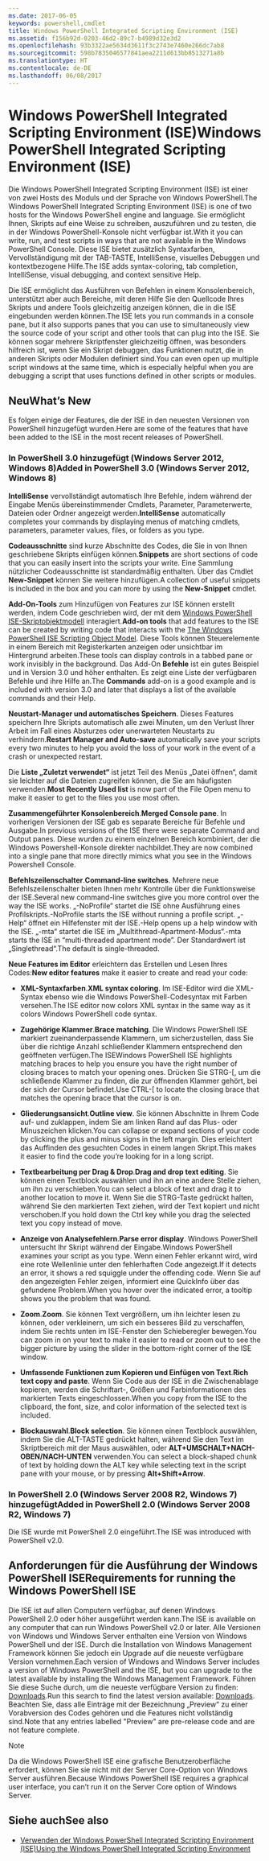 ```yaml
---
ms.date: 2017-06-05
keywords: powershell,cmdlet
title: Windows PowerShell Integrated Scripting Environment (ISE)
ms.assetid: f156b92d-0203-46d2-89c7-b4989d32e3d2
ms.openlocfilehash: 93b3322ae5634d3611f3c2743e7460e266dc7ab8
ms.sourcegitcommit: 598b7835046577841aea2211d613bb8513271a8b
ms.translationtype: HT
ms.contentlocale: de-DE
ms.lasthandoff: 06/08/2017
---
```

# <a name="windows-powershell-integrated-scripting-environment-ise"></a><span data-ttu-id="24db8-103">Windows PowerShell Integrated Scripting Environment (ISE)</span><span class="sxs-lookup"><span data-stu-id="24db8-103">Windows PowerShell Integrated Scripting Environment (ISE)</span></span>
<span data-ttu-id="24db8-104">Die Windows PowerShell Integrated Scripting Environment (ISE) ist einer von zwei Hosts des Moduls und der Sprache von Windows PowerShell.</span><span class="sxs-lookup"><span data-stu-id="24db8-104">The Windows PowerShell Integrated Scripting Environment (ISE) is one of two hosts for the Windows PowerShell engine and language.</span></span> <span data-ttu-id="24db8-105">Sie ermöglicht Ihnen, Skripts auf eine Weise zu schreiben, auszuführen und zu testen, die in der Windows PowerShell-Konsole nicht verfügbar ist.</span><span class="sxs-lookup"><span data-stu-id="24db8-105">With it you can write, run, and test scripts in ways that are not available in the Windows PowerShell Console.</span></span> <span data-ttu-id="24db8-106">Diese ISE bietet zusätzlich Syntaxfarben, Vervollständigung mit der TAB-TASTE, IntelliSense, visuelles Debuggen und kontextbezogene Hilfe.</span><span class="sxs-lookup"><span data-stu-id="24db8-106">The ISE adds syntax-coloring, tab completion, IntelliSense, visual debugging, and context sensitive Help.</span></span>

<span data-ttu-id="24db8-107">Die ISE ermöglicht das Ausführen von Befehlen in einem Konsolenbereich, unterstützt aber auch Bereiche, mit deren Hilfe Sie den Quellcode Ihres Skripts und andere Tools gleichzeitig anzeigen können, die in die ISE eingebunden werden können.</span><span class="sxs-lookup"><span data-stu-id="24db8-107">The ISE lets you run commands in a console pane, but it also supports panes that you can use to simultaneously view the source code of your script and other tools that can plug into the ISE.</span></span> <span data-ttu-id="24db8-108">Sie können sogar mehrere Skriptfenster gleichzeitig öffnen, was besonders hilfreich ist, wenn Sie ein Skript debuggen, das Funktionen nutzt, die in anderen Skripts oder Modulen definiert sind.</span><span class="sxs-lookup"><span data-stu-id="24db8-108">You can even open up multiple script windows at the same time, which is especially helpful when you are debugging a script that uses functions defined in other scripts or modules.</span></span>

## <a name="whats-new"></a><span data-ttu-id="24db8-109">Neu</span><span class="sxs-lookup"><span data-stu-id="24db8-109">What’s New</span></span>
<span data-ttu-id="24db8-110">Es folgen einige der Features, die der ISE in den neuesten Versionen von PowerShell hinzugefügt wurden.</span><span class="sxs-lookup"><span data-stu-id="24db8-110">Here are some of the features that have been added to the ISE in the most recent releases of PowerShell.</span></span>

### <a name="added-in-powershell-30-windows-server-2012-windows-8"></a><span data-ttu-id="24db8-111">In PowerShell 3.0 hinzugefügt (Windows Server 2012, Windows 8)</span><span class="sxs-lookup"><span data-stu-id="24db8-111">Added in PowerShell 3.0 (Windows Server 2012, Windows 8)</span></span>
<span data-ttu-id="24db8-112">**IntelliSense** vervollständigt automatisch Ihre Befehle, indem während der Eingabe Menüs übereinstimmender Cmdlets, Parameter, Parameterwerte, Dateien oder Ordner angezeigt werden.</span><span class="sxs-lookup"><span data-stu-id="24db8-112">**IntelliSense** automatically completes your commands by displaying menus of matching cmdlets, parameters, parameter values, files, or folders as you type.</span></span>

<span data-ttu-id="24db8-113">**Codeausschnitte** sind kurze Abschnitte des Codes, die Sie in von Ihnen geschriebene Skripts einfügen können.</span><span class="sxs-lookup"><span data-stu-id="24db8-113">**Snippets** are short sections of code that you can easily insert into the scripts your write.</span></span> <span data-ttu-id="24db8-114">Eine Sammlung nützlicher Codeausschnitte ist standardmäßig enthalten. Über das Cmdlet **New-Snippet** können Sie weitere hinzufügen.</span><span class="sxs-lookup"><span data-stu-id="24db8-114">A collection of useful snippets is included in the box and you can more by using the **New-Snippet** cmdlet.</span></span>

<span data-ttu-id="24db8-115">**Add-On-Tools** zum Hinzufügen von Features zur ISE können erstellt werden, indem Code geschrieben wird, der mit dem [Windows PowerShell ISE-Skriptobjektmodell](https://technet.microsoft.com/en-us/library/dd819478.aspx) interagiert.</span><span class="sxs-lookup"><span data-stu-id="24db8-115">**Add-on tools** that add features to the ISE can be created by writing code that interacts with the [The Windows PowerShell ISE Scripting Object Model](https://technet.microsoft.com/en-us/library/dd819478.aspx).</span></span> <span data-ttu-id="24db8-116">Diese Tools können Steuerelemente in einem Bereich mit Registerkarten anzeigen oder unsichtbar im Hintergrund arbeiten.</span><span class="sxs-lookup"><span data-stu-id="24db8-116">These tools can display controls in a tabbed pane or work invisibly in the background.</span></span> <span data-ttu-id="24db8-117">Das Add-On **Befehle** ist ein gutes Beispiel und in Version 3.0 und höher enthalten. Es zeigt eine Liste der verfügbaren Befehle und ihre Hilfe an.</span><span class="sxs-lookup"><span data-stu-id="24db8-117">The **Commands** add-on is a good example and is included with version 3.0 and later that displays a list of the available commands and their Help.</span></span>

<span data-ttu-id="24db8-118">**Neustart-Manager und automatisches Speichern**. Dieses Features speichern Ihre Skripts automatisch alle zwei Minuten, um den Verlust Ihrer Arbeit im Fall eines Absturzes oder unerwarteten Neustarts zu verhindern.</span><span class="sxs-lookup"><span data-stu-id="24db8-118">**Restart Manager and Auto-save** automatically save your scripts every two minutes to help you avoid the loss of your work in the event of a crash or unexpected restart.</span></span>

<span data-ttu-id="24db8-119">Die **Liste „Zuletzt verwendet“** ist jetzt Teil des Menüs „Datei öffnen“, damit sie leichter auf die Dateien zugreifen können, die Sie am häufigsten verwenden.</span><span class="sxs-lookup"><span data-stu-id="24db8-119">**Most Recently Used list** is now part of the File Open menu to make it easier to get to the files you use most often.</span></span>

<span data-ttu-id="24db8-120">**Zusammengeführter Konsolenbereich**.</span><span class="sxs-lookup"><span data-stu-id="24db8-120">**Merged Console pane**.</span></span> <span data-ttu-id="24db8-121">In vorherigen Versionen der ISE gab es separate Bereiche für Befehle und Ausgabe.</span><span class="sxs-lookup"><span data-stu-id="24db8-121">In previous versions of the ISE there were separate Command and Output panes.</span></span> <span data-ttu-id="24db8-122">Diese wurden zu einem einzelnen Bereich kombiniert, der die Windows Powershell-Konsole direkter nachbildet.</span><span class="sxs-lookup"><span data-stu-id="24db8-122">They are now combined into a single pane that more directly mimics what you see in the Windows Powershell Console.</span></span>

<span data-ttu-id="24db8-123">**Befehlszeilenschalter**.</span><span class="sxs-lookup"><span data-stu-id="24db8-123">**Command-line switches**.</span></span> <span data-ttu-id="24db8-124">Mehrere neue Befehlszeilenschalter bieten Ihnen mehr Kontrolle über die Funktionsweise der ISE.</span><span class="sxs-lookup"><span data-stu-id="24db8-124">Several new command-line switches give you more control over the way the ISE works.</span></span> <span data-ttu-id="24db8-125">„-NoProfile“ startet die ISE ohne Ausführung eines Profilskripts.</span><span class="sxs-lookup"><span data-stu-id="24db8-125">-NoProfile starts the ISE without running a profile script.</span></span> <span data-ttu-id="24db8-126">„-Help“ öffnet ein Hilfefenster mit der ISE.</span><span class="sxs-lookup"><span data-stu-id="24db8-126">-Help opens up a help window with the ISE.</span></span> <span data-ttu-id="24db8-127">„-mta“ startet die ISE im „Multithread-Apartment-Modus“.</span><span class="sxs-lookup"><span data-stu-id="24db8-127">-mta starts the ISE in “multi-threaded apartment mode”.</span></span> <span data-ttu-id="24db8-128">Der Standardwert ist „Singlethread“.</span><span class="sxs-lookup"><span data-stu-id="24db8-128">The default is single-threaded.</span></span>

<span data-ttu-id="24db8-129">**Neue Features im Editor** erleichtern das Erstellen und Lesen Ihres Codes:</span><span class="sxs-lookup"><span data-stu-id="24db8-129">**New editor features** make it easier to create and read your code:</span></span>

-   <span data-ttu-id="24db8-130">**XML-Syntaxfarben**.</span><span class="sxs-lookup"><span data-stu-id="24db8-130">**XML syntax coloring**.</span></span> <span data-ttu-id="24db8-131">Im ISE-Editor wird die XML-Syntax ebenso wie die Windows PowerShell-Codesyntax mit Farben versehen.</span><span class="sxs-lookup"><span data-stu-id="24db8-131">The ISE editor now colors XML syntax in the same way as it colors Windows PowerShell code syntax.</span></span>

-   <span data-ttu-id="24db8-132">**Zugehörige Klammer**.</span><span class="sxs-lookup"><span data-stu-id="24db8-132">**Brace matching**.</span></span> <span data-ttu-id="24db8-133">Die Windows PowerShell ISE markiert zueinanderpassende Klammern, um sicherzustellen, dass Sie über die richtige Anzahl schließender Klammern entsprechend den geöffneten verfügen.</span><span class="sxs-lookup"><span data-stu-id="24db8-133">The ISEWindows PowerShell ISE highlights matching braces to help you ensure you have the right number of closing braces to match your opening ones.</span></span> <span data-ttu-id="24db8-134">Drücken Sie STRG-\[, um die schließende Klammer zu finden, die zur öffnenden Klammer gehört, bei der sich der Cursor befindet.</span><span class="sxs-lookup"><span data-stu-id="24db8-134">Use CTRL-\[ to locate the closing brace that matches the opening brace that the cursor is on.</span></span>

-   <span data-ttu-id="24db8-135">**Gliederungsansicht**.</span><span class="sxs-lookup"><span data-stu-id="24db8-135">**Outline view**.</span></span> <span data-ttu-id="24db8-136">Sie können Abschnitte in Ihrem Code auf- und zuklappen, indem Sie am linken Rand auf das Plus- oder Minuszeichen klicken.</span><span class="sxs-lookup"><span data-stu-id="24db8-136">You can collapse or expand sections of your code by clicking the plus and minus signs in the left margin.</span></span> <span data-ttu-id="24db8-137">Dies erleichtert das Auffinden des gesuchten Codes in einem langen Skript.</span><span class="sxs-lookup"><span data-stu-id="24db8-137">This makes it easier to find the code you’re looking for in a long script.</span></span>

-   <span data-ttu-id="24db8-138">**Textbearbeitung per Drag & Drop**.</span><span class="sxs-lookup"><span data-stu-id="24db8-138">**Drag and drop text editing**.</span></span> <span data-ttu-id="24db8-139">Sie können einen Textblock auswählen und ihn an eine andere Stelle ziehen, um ihn zu verschieben.</span><span class="sxs-lookup"><span data-stu-id="24db8-139">You can select a block of text and drag it to another location to move it.</span></span> <span data-ttu-id="24db8-140">Wenn Sie die STRG-Taste gedrückt halten, während Sie den markierten Text ziehen, wird der Text kopiert und nicht verschoben.</span><span class="sxs-lookup"><span data-stu-id="24db8-140">If you hold down the Ctrl key while you drag the selected text you copy instead of move.</span></span>

-   <span data-ttu-id="24db8-141">**Anzeige von Analysefehlern**.</span><span class="sxs-lookup"><span data-stu-id="24db8-141">**Parse error display**.</span></span> <span data-ttu-id="24db8-142">Windows PowerShell untersucht Ihr Skript während der Eingabe.</span><span class="sxs-lookup"><span data-stu-id="24db8-142">Windows PowerShell examines your script as you type.</span></span> <span data-ttu-id="24db8-143">Wenn einen Fehler erkannt wird, wird eine rote Wellenlinie unter den fehlerhaften Code angezeigt.</span><span class="sxs-lookup"><span data-stu-id="24db8-143">If it detects an error, it shows a red squiggle under the offending code.</span></span> <span data-ttu-id="24db8-144">Wenn Sie auf den angezeigten Fehler zeigen, informiert eine QuickInfo über das gefundene Problem.</span><span class="sxs-lookup"><span data-stu-id="24db8-144">When you hover over the indicated error, a tooltip shows you the problem that was found.</span></span>

-   <span data-ttu-id="24db8-145">**Zoom**.</span><span class="sxs-lookup"><span data-stu-id="24db8-145">**Zoom**.</span></span> <span data-ttu-id="24db8-146">Sie können Text vergrößern, um ihn leichter lesen zu können, oder verkleinern, um sich ein besseres Bild zu verschaffen, indem Sie rechts unten im ISE-Fenster den Schieberegler bewegen.</span><span class="sxs-lookup"><span data-stu-id="24db8-146">You can zoom in on your text to make it easier to read or zoom out to see the bigger picture by using the slider in the bottom-right corner of the ISE window.</span></span>

-   <span data-ttu-id="24db8-147">**Umfassende Funktionen zum Kopieren und Einfügen von Text**.</span><span class="sxs-lookup"><span data-stu-id="24db8-147">**Rich text copy and paste**.</span></span> <span data-ttu-id="24db8-148">Wenn Sie Code aus der ISE in die Zwischenablage kopieren, werden die Schriftart-, Größen und Farbinformationen des markierten Texts eingeschlossen.</span><span class="sxs-lookup"><span data-stu-id="24db8-148">When you copy from the ISE to the clipboard, the font, size, and color information of the selected text is included.</span></span>

-   <span data-ttu-id="24db8-149">**Blockauswahl**.</span><span class="sxs-lookup"><span data-stu-id="24db8-149">**Block selection**.</span></span> <span data-ttu-id="24db8-150">Sie können einen Textblock auswählen, indem Sie die ALT-TASTE gedrückt halten, während Sie den Text im Skriptbereich mit der Maus auswählen, oder **ALT+UMSCHALT+NACH-OBEN/NACH-UNTEN** verwenden.</span><span class="sxs-lookup"><span data-stu-id="24db8-150">You can select a block-shaped chunk of text by holding down the ALT key while selecting text in the script pane with your mouse, or by pressing **Alt+Shift+Arrow**.</span></span>

### <a name="added-in-powershell-20-windows-server-2008-r2-windows-7"></a><span data-ttu-id="24db8-151">In PowerShell 2.0 (Windows Server 2008 R2, Windows 7) hinzugefügt</span><span class="sxs-lookup"><span data-stu-id="24db8-151">Added in PowerShell 2.0 (Windows Server 2008 R2, Windows 7)</span></span>
<span data-ttu-id="24db8-152">Die ISE wurde mit PowerShell 2.0 eingeführt.</span><span class="sxs-lookup"><span data-stu-id="24db8-152">The ISE was introduced with PowerShell v2.0.</span></span>

## <a name="requirements-for-running-the-windows-powershell-ise"></a><span data-ttu-id="24db8-153">Anforderungen für die Ausführung der Windows PowerShell ISE</span><span class="sxs-lookup"><span data-stu-id="24db8-153">Requirements for running the Windows PowerShell ISE</span></span>
<span data-ttu-id="24db8-154">Die ISE ist auf allen Computern verfügbar, auf denen Windows PowerShell 2.0 oder höher ausgeführt werden kann.</span><span class="sxs-lookup"><span data-stu-id="24db8-154">The ISE is available on any computer that can run Windows PowerShell v2.0 or later.</span></span> <span data-ttu-id="24db8-155">Alle Versionen von Windows und Windows Server enthalten eine Version von Windows PowerShell und der ISE. Durch die Installation von Windows Management Framework können Sie jedoch ein Upgrade auf die neueste verfügbare Version vornehmen.</span><span class="sxs-lookup"><span data-stu-id="24db8-155">Each version of Windows and Windows Server includes a version of Windows PowerShell and the ISE, but you can upgrade to the latest available by installing the Windows Management Framework.</span></span> <span data-ttu-id="24db8-156">Führen Sie diese Suche durch, um die neueste verfügbare Version zu finden: [Downloads](http://www.microsoft.com/en-us/search/DownloadResults.aspx?q=%22windows%20management%20framework%22%20PowerShell&sortby=Relevancy~Descending).</span><span class="sxs-lookup"><span data-stu-id="24db8-156">Run this search to find the latest version available: [Downloads](http://www.microsoft.com/en-us/search/DownloadResults.aspx?q=%22windows%20management%20framework%22%20PowerShell&sortby=Relevancy~Descending).</span></span> <span data-ttu-id="24db8-157">Beachten Sie, dass alle Einträge mit der Bezeichnung „Preview“ zu einer Vorabversion des Codes gehören und die Features nicht vollständig sind.</span><span class="sxs-lookup"><span data-stu-id="24db8-157">Note that any entries labelled "Preview" are pre-release code and are not feature complete.</span></span>

> [!NOTE]
> <span data-ttu-id="24db8-158">Da die Windows PowerShell ISE eine grafische Benutzeroberfläche erfordert, können Sie sie nicht mit der Server Core-Option von Windows Server ausführen.</span><span class="sxs-lookup"><span data-stu-id="24db8-158">Because Windows PowerShell ISE requires a graphical user interface, you can’t run it on the Server Core option of Windows Server.</span></span>

## <a name="see-also"></a><span data-ttu-id="24db8-159">Siehe auch</span><span class="sxs-lookup"><span data-stu-id="24db8-159">See also</span></span>
- [<span data-ttu-id="24db8-160">Verwenden der Windows PowerShell Integrated Scripting Environment (ISE)</span><span class="sxs-lookup"><span data-stu-id="24db8-160">Using the Windows PowerShell Integrated Scripting Environment</span></span>](http://technet.microsoft.com/library/cc732148.aspx)

